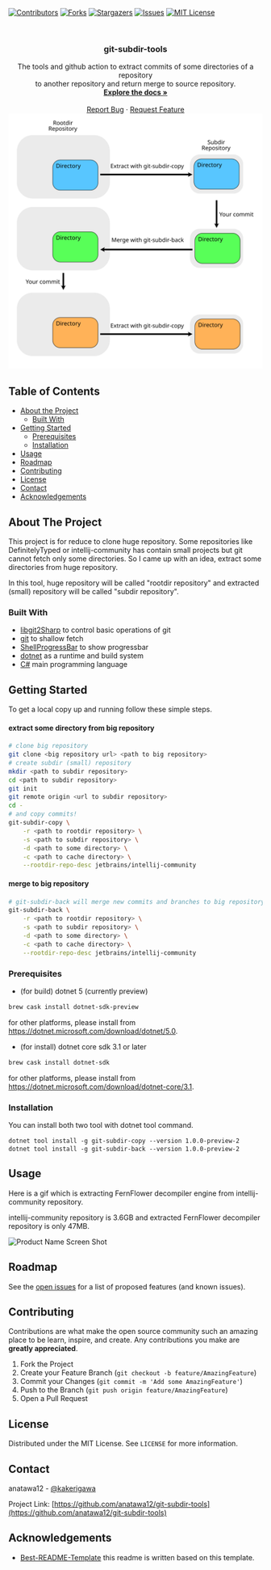 <!-- PROJECT SHIELDS -->
[![Contributors][contributors-shield]][contributors-url]
[![Forks][forks-shield]][forks-url]
[![Stargazers][stars-shield]][stars-url]
[![Issues][issues-shield]][issues-url]
[![MIT License][license-shield]][license-url]
<!-- [![LinkedIn][linkedin-shield]][linkedin-url] -->



<!-- PROJECT LOGO -->
<br />
<p align="center">
<!--
TODO: logo
  <a href="https://github.com/anatawa12/git-subdir-tools">
    <img src="images/logo.png" alt="Logo" width="80" height="80">
  </a>
-->

  <h3 align="center">git-subdir-tools</h3>
</p>

<p align="center">
  The tools and github action to extract commits of some directories of a repository <br />
  to another repository and return merge to source repository.
  <br />
  <a href="https://github.com/anatawa12/git-subdir-tools"><strong>Explore the docs »</strong></a>
  <br />
  <br />
<!--
  <a href="https://github.com/anatawa12/git-subdir-tools">View Demo</a>
  ·
-->
  <a href="https://github.com/anatawa12/git-subdir-tools/issues">Report Bug</a>
  ·
  <a href="https://github.com/anatawa12/git-subdir-tools/issues">Request Feature</a>
  <br />
  <img src="./md-resources/graph_of_extract_and_merge.svg" alt="graph of extract and merge" width="600">
</p>


<!-- TABLE OF CONTENTS -->
## Table of Contents

* [About the Project](#about-the-project)
  * [Built With](#built-with)
* [Getting Started](#getting-started)
  * [Prerequisites](#prerequisites)
  * [Installation](#installation)
* [Usage](#usage)
* [Roadmap](#roadmap)
* [Contributing](#contributing)
* [License](#license)
* [Contact](#contact)
* [Acknowledgements](#acknowledgements)



<!-- ABOUT THE PROJECT -->
## About The Project

This project is for reduce to clone huge repository.
Some repositories like DefinitelyTyped or intellij-community has contain small projects but git cannot fetch only some directories.
So I came up with an idea, extract some directories from huge repository.

In this tool, huge repository will be called "rootdir repository" and extracted (small) repository will be called "subdir repository".

### Built With

* [libgit2Sharp](https://github.com/libgit2/libgit2sharp) to control basic operations of git
* [git](https://git-scm.com) to shallow fetch
* [ShellProgressBar](https://github.com/Mpdreamz/shellprogressbar) to show progressbar
* [dotnet](https://dot.net) as a runtime and build system
* [C#](https://docs.microsoft.com/en-us/dotnet/csharp/) main programming language



<!-- GETTING STARTED -->
## Getting Started

To get a local copy up and running follow these simple steps.

#### extract some directory from big repository
```sh
# clone big repository
git clone <big repository url> <path to big repository>
# create subdir (small) repository
mkdir <path to subdir repository>
cd <path to subdir repository>
git init
git remote origin <url to subdir repository>
cd -
# and copy commits!
git-subdir-copy \
    -r <path to rootdir repository> \
    -s <path to subdir repository> \
    -d <path to some directory> \
    -c <path to cache directory> \
    --rootdir-repo-desc jetbrains/intellij-community
```

#### merge to big repository
```sh
# git-subdir-back will merge new commits and branches to big repository
git-subdir-back \
    -r <path to rootdir repository> \
    -s <path to subdir repository> \
    -d <path to some directory> \
    -c <path to cache directory> \
    --rootdir-repo-desc jetbrains/intellij-community
```

### Prerequisites

* (for build) dotnet 5 (currently preview)
```sh
brew cask install dotnet-sdk-preview
```
for other platforms, please install from https://dotnet.microsoft.com/download/dotnet/5.0.

* (for install) dotnet core sdk 3.1 or later
```sh
brew cask install dotnet-sdk
```
for other platforms, please install from https://dotnet.microsoft.com/download/dotnet-core/3.1.

### Installation

You can install both two tool with dotnet tool command.
```
dotnet tool install -g git-subdir-copy --version 1.0.0-preview-2
dotnet tool install -g git-subdir-back --version 1.0.0-preview-2
```

<!-- USAGE EXAMPLES -->
## Usage

Here is a gif which is extracting FernFlower decompiler engine from intellij-community repository.

intellij-community repository is 3.6GB and extracted FernFlower decompiler repository is only 47MB.

![Product Name Screen Shot][product-screenshot]

<!--here is a repository extracted FernFlower repository from this tool: [anatawa12/intellij-decompiler-engine](https://github.com/anatawa12/intellij-decompiler-engine)-->

<!-- _For more examples, please refer to the [Documentation](https://example.com)_ -->



<!-- ROADMAP -->
## Roadmap

See the [open issues](https://github.com/anatawa12/git-subdir-tools/issues) for a list of proposed features (and known issues).



<!-- CONTRIBUTING -->
## Contributing

Contributions are what make the open source community such an amazing place to be learn, inspire, and create. Any contributions you make are **greatly appreciated**.

1. Fork the Project
2. Create your Feature Branch (`git checkout -b feature/AmazingFeature`)
3. Commit your Changes (`git commit -m 'Add some AmazingFeature'`)
4. Push to the Branch (`git push origin feature/AmazingFeature`)
5. Open a Pull Request

<!-- LICENSE -->
## License

Distributed under the MIT License. See `LICENSE` for more information.



<!-- CONTACT -->
## Contact

anatawa12 - [@kakerigawa](https://twitter.com/kakerigawa) <!-- - email TODO: add email -->

Project Link: [https://github.com/anatawa12/git-subdir-tools](https://github.com/anatawa12/git-subdir-tools)



<!-- ACKNOWLEDGEMENTS -->
## Acknowledgements

* [Best-README-Template](https://github.com/othneildrew/Best-README-Template) this readme is written based on this template.



<!-- MARKDOWN LINKS & IMAGES -->
<!-- https://www.markdownguide.org/basic-syntax/#reference-style-links -->
[contributors-shield]: https://img.shields.io/github/contributors/anatawa12/git-subdir-tools.svg?style=flat-square
[contributors-url]: https://github.com/anatawa12/git-subdir-tools/graphs/contributors
[forks-shield]: https://img.shields.io/github/forks/anatawa12/git-subdir-tools.svg?style=flat-square
[forks-url]: https://github.com/anatawa12/git-subdir-tools/network/members
[stars-shield]: https://img.shields.io/github/stars/anatawa12/git-subdir-tools.svg?style=flat-square
[stars-url]: https://github.com/anatawa12/git-subdir-tools/stargazers
[issues-shield]: https://img.shields.io/github/issues/anatawa12/git-subdir-tools.svg?style=flat-square
[issues-url]: https://github.com/anatawa12/git-subdir-tools/issues
[license-shield]: https://img.shields.io/github/license/anatawa12/git-subdir-tools.svg?style=flat-square
[license-url]: https://github.com/anatawa12/git-subdir-tools/blob/master/LICENSE.txt
<!-- no linkedln 
[linkedin-shield]: https://img.shields.io/badge/-LinkedIn-black.svg?style=flat-square&logo=linkedin&colorB=555
[linkedin-url]: https://linkedin.com/in/<linkedln-account>
-->
[product-screenshot]: ./md-resources/git-subdir-tools-demo.gif
